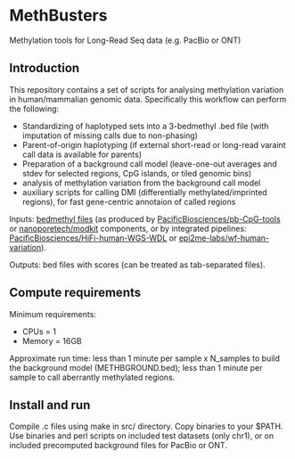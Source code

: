 # MethBusters
Methylation tools for Long-Read Seq data (e.g. PacBio or ONT)

## Introduction

This repository contains a set of scripts for analysing methylation variation in human/mammalian genomic data. Specifically this workflow can
perform the following:

* Standardizing of haplotyped sets into a 3-bedmethyl .bed file (with imputation of missing calls due to non-phasing)
* Parent-of-origin haplotyping (if external short-read or long-read varaint call data is available for parents)
* Preparation of a background call model (leave-one-out averages and stdev for selected regions, CpG islands, or tiled genomic bins)
* analysis of methylation variation from the background call model
* auxiliary scripts for calling DMI (differentially methylated/imprinted regions), for fast gene-centric annotaion of called regions

Inputs: [bedmethyl files](https://www.encodeproject.org/data-standards/wgbs/) (as produced by [PacificBiosciences/pb-CpG-tools](https://github.com/PacificBiosciences/pb-CpG-tools) or [nanoporetech/modkit](https://github.com/nanoporetech/modkit) components, 
or by integrated pipelines: [PacificBiosciences/HiFi-human-WGS-WDL](https://github.com/PacificBiosciences/HiFi-human-WGS-WDL) or [epi2me-labs/wf-human-variation](https://github.com/epi2me-labs/wf-human-variation)).

Outputs:
bed files with scores (can be treated as tab-separated files).

## Compute requirements

Minimum requirements:

+ CPUs = 1
+ Memory = 16GB

Approximate run time: less than 1 minute per sample x N_samples to build the background model (METHBGROUND.bed); less than 1 minute per sample to call aberrantly methylated regions.

## Install and run

Compile .c files using make in src/ directory. Copy binaries to your $PATH.
Use binaries and perl scripts on included test datasets (only chr1), or on included precomputed background files for PacBio or ONT.

